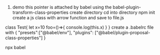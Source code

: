 1) demo this pointer is attached by babel using the babel-plugin-transform-class-properties
create directory
cd into directory
npm init 
create a js class with arrow function and save to file.js

class Test{
  let x=10
  foo=()=>{
    console.log(this.x)
  }
}
create a .babelrc file with 
{
   "presets":["@babel/env"],
    "plugins": ["@babel/plugin-proposal-class-properties"]
}

npx babel 
